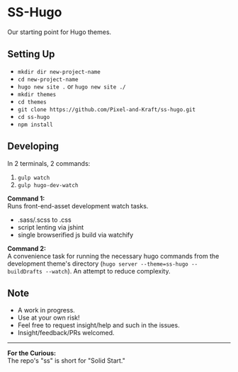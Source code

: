 # SS-Hugo

Our starting point for Hugo themes.

## Setting Up

- `mkdir dir new-project-name`
- `cd new-project-name`
- `hugo new site .` or `hugo new site ./`
- `mkdir themes`
- `cd themes`
- `git clone https://github.com/Pixel-and-Kraft/ss-hugo.git`
- `cd ss-hugo`
- `npm install`

## Developing

In 2 terminals, 2 commands:  

1. `gulp watch`
2. `gulp hugo-dev-watch`

**Command 1:**  
Runs front-end-asset development watch tasks.  
- .sass/.scss to .css
- script lenting via jshint
- single browserified js build via watchify

**Command 2:**  
A convenience task for running the necessary hugo commands from the development theme's directory (`hugo server --theme=ss-hugo --buildDrafts --watch`). An attempt to reduce complexity. 

## Note

- A work in progress. 
- Use at your own risk! 
- Feel free to request insight/help and such in the issues.
- Insight/feedback/PRs welcomed.

---

**For the Curious:**  
The repo's "ss" is short for "Solid Start."
